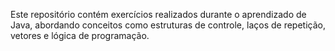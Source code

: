 Este repositório contém exercícios realizados durante o aprendizado de Java, abordando conceitos como estruturas de controle, laços de repetição, vetores e lógica de programação.